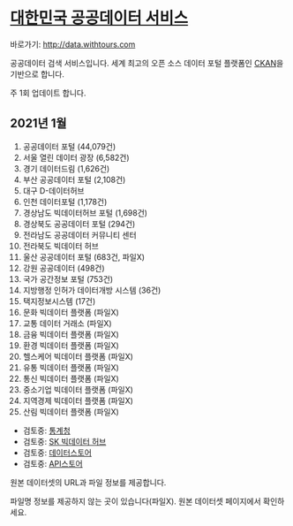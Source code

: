 # [대한민국 공공데이터 서비스](http://data.withtours.com) 

바로가기: http://data.withtours.com

공공데이터 검색 서비스입니다.
세계 최고의 오픈 소스 데이터 포털 플랫폼인 [CKAN](https://ckan.org/)을 기반으로 합니다.

주 1회 업데이트 합니다.

## 2021년 1월

1. 공공데이터 포털	(44,079건)
1. 서울 열린 데이터 광장 (6,582건)
1. 경기 데이터드림	(1,626건)
1. 부산 공공데이터 포털	(2,108건)
1. 대구 D-데이터허브
1. 인천 데이터포털	(1,178건)
1. 경상남도 빅데이터허브 포털 (1,698건)
1. 경상북도 공공데이터 포털	(294건)
1. 전라남도 공공데이터 커뮤니티 센터
1. 전라북도 빅데이터 허브
1. 울산 공공데이터 포털	(683건, 파일X)
1. 강원 공공데이터	(498건)
1. 국가 공간정보 포털	(753건)
1. 지방행정 인허가 데이터개방 시스템 (36건)
1. 택지정보시스템 (17건)
1. 문화 빅데이터 플랫폼 (파일X)
1. 교통 데이터 거래소  (파일X)
1. 금융 빅데이터 플랫폼  (파일X)
1. 환경 빅데이터 플랫폼  (파일X)
1. 헬스케어 빅데이터 플랫폼  (파일X)
1. 유통 빅데이터 플랫폼  (파일X)
1. 통신 빅데이터 플랫폼  (파일X)
1. 중소기업 빅데이터 플랫폼  (파일X)
1. 지역경제 빅데이터 플랫폼  (파일X)
1. 산림 빅데이터 플랫폼  (파일X)
* 검토중: [통계청](https://mdis.kostat.go.kr/infoData/detailData.do?statsConfmNo=101001)
* 검토중: [SK 빅데이터 허브](https://www.bigdatahub.co.kr/index.do)
* 검토중: [데이터스토어](https://www.datastore.or.kr/)
* 검토중: [API스토어](https://www.apistore.co.kr/main.do)

원본 데이터셋의 URL과 파일 정보를 제공합니다.

파일명 정보를 제공하지 않는 곳이 있습니다(파일X).
원본 데이터셋 페이지에서 확인하세요.
